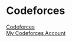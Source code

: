 # Codeforces

[Codeforces](https://codeforces.com)
\
[My Codeforces Account](https://codeforces.com/profile/seydanurdemir)
